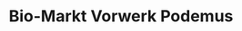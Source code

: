 ---
title: "Bio-Markt Vorwerk Podemus"
url: /dresden/bio-markt-vorwerk-podemus/
shop: Supermarkt
---